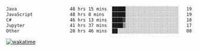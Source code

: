 <!--START_SECTION:waka-->

```txt
Java                    48 hrs 15 mins  █████░░░░░░░░░░░░░░░░░░░░   19.74 %
JavaScript              48 hrs 8 mins   █████░░░░░░░░░░░░░░░░░░░░   19.69 %
C#                      46 hrs 13 mins  ████▓░░░░░░░░░░░░░░░░░░░░   18.91 %
Jupyter                 41 hrs 37 mins  ████▒░░░░░░░░░░░░░░░░░░░░   17.03 %
Other                   20 hrs 46 mins  ██░░░░░░░░░░░░░░░░░░░░░░░   08.50 %
```

<!--END_SECTION:waka-->
[![wakatime](https://wakatime.com/badge/user/6c2f442e-41b4-42e3-bc06-d5d8203ad1da.svg)](https://wakatime.com/@6c2f442e-41b4-42e3-bc06-d5d8203ad1da)
